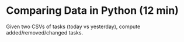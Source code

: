 # Comparing Data in Python (12 min)
Given two CSVs of tasks (today vs yesterday), compute added/removed/changed tasks.
